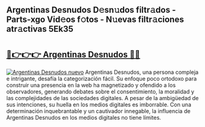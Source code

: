 ## Argentinas Desnudos D𝚎sn𝚞dos filtr𝚊dos - Parts-xgo Vid𝚎os f𝚘tos - N𝚞evas filtr𝚊ciones atr𝚊ctivas 5Ek35

# <h2><a href="http://mbam3vw.tromn.icu/?c=Argentinas+Desnudos">🔗👉👉👉 Argentinas Desnudos 🔗🔗</a></h2>

[![Argentinas Desnudos nuevo](https://i.imgur.com/pEAQMta.gif)](http://mbam3vw.tromn.icu/?c=Argentinas+Desnudos)
Argentinas Desnudos, una persona compleja e intrigante, desafía la categorización fácil. Su enfoque poco ortodoxo para construir una presencia en la web ha magnetizado y ofendido a los observadores, generando debates sobre el consentimiento, la moralidad y las complejidades de las sociedades digitales. A pesar de la ambigüedad de sus intenciones, su huella en los medios digitales es imborrable. Con una determinación inquebrantable y un cautivador innegable, la influencia de Argentinas Desnudos en los medios digitales no tiene límites.

